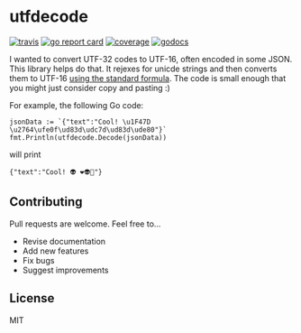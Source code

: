 # utfdecode

[![travis](https://travis-ci.org/schollz/utfdecode.svg?branch=master)](https://travis-ci.org/schollz/utfdecode) 
[![go report card](https://goreportcard.com/badge/github.com/schollz/utfdecode)](https://goreportcard.com/report/github.com/schollz/utfdecode) 
[![coverage](https://img.shields.io/badge/coverage-100%25-brightgreen.svg)](https://gocover.io/github.com/schollz/utfdecode)
[![godocs](https://godoc.org/github.com/schollz/utfdecode?status.svg)](https://godoc.org/github.com/schollz/utfdecode) 

I wanted to convert UTF-32 codes to UTF-16, often encoded in some JSON. This library helps do that. It rejexes for unicde strings and then converts them to UTF-16 [using the standard formula](https://en.wikipedia.org/wiki/UTF-16). The code is small enough that you might just consider copy and pasting :)


For example, the following Go code:

```golang
jsonData := `{"text":"Cool! \u1F47D \u2764\ufe0f\ud83d\udc7d\ud83d\ude80"}`
fmt.Println(utfdecode.Decode(jsonData))
```

will print

```
{"text":"Cool! 👽 ❤️👽🚀"}
```


## Contributing

Pull requests are welcome. Feel free to...

- Revise documentation
- Add new features
- Fix bugs
- Suggest improvements


## License

MIT